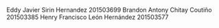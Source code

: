 Eddy Javier Sirin Hernandez 201503699
Brandon Antony Chitay Coutiño 201503385
Henry Francisco León Hernández 201503577
